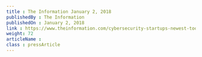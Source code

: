 ```yaml
---
title : The Information January 2, 2018
publishedBy : The Information
publishedOn : January 2, 2018
link : https://www.theinformation.com/cybersecurity-startups-newest-tool-blockchain
weight: 72
articleName : 
class : pressArticle
---
```

